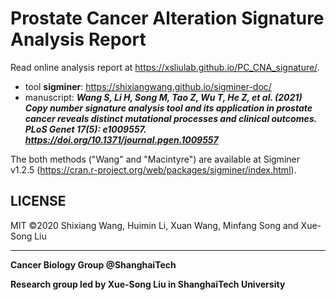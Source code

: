 # Prostate Cancer Alteration Signature Analysis Report

Read online analysis report at <https://xsliulab.github.io/PC_CNA_signature/>.

* tool **sigminer**: https://shixiangwang.github.io/sigminer-doc/
* manuscript: ***Wang S, Li H, Song M, Tao Z, Wu T, He Z, et al. (2021) Copy number signature analysis tool and its application in prostate cancer reveals distinct mutational processes and clinical outcomes. PLoS Genet 17(5): e1009557. https://doi.org/10.1371/journal.pgen.1009557***

The both methods ("Wang" and "Macintyre") are available at Sigminer v1.2.5 (https://cran.r-project.org/web/packages/sigminer/index.html).

## LICENSE

MIT &copy;2020 Shixiang Wang, Huimin Li, Xuan Wang, Minfang Song and Xue-Song Liu

***

**Cancer Biology Group @ShanghaiTech**

**Research group led by Xue-Song Liu in ShanghaiTech University**
